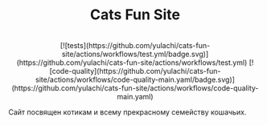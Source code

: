 <div align="center">

# Cats Fun Site

<br>
[![tests](https://github.com/yulachi/cats-fun-site/actions/workflows/test.yml/badge.svg)](https://github.com/yulachi/cats-fun-site/actions/workflows/test.yml)
[![code-quality](https://github.com/yulachi/cats-fun-site/actions/workflows/code-quality-main.yaml/badge.svg)](https://github.com/yulachi/cats-fun-site/actions/workflows/code-quality-main.yaml)
<br>

</div>

Сайт посвящен котикам и всему прекрасному семейству кошачьих.
